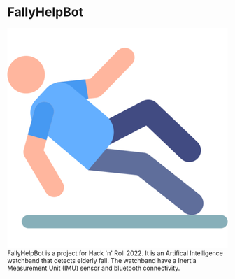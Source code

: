 # FallyHelpBot
![Icon](https://github.com/leonlowzd/FallyHelpBot/blob/main/fally_icon.png)
FallyHelpBot is a project for Hack 'n' Roll 2022. It is an Artifical Intelligence watchband that detects elderly fall.
The watchband have a Inertia Measurement Unit (IMU) sensor and bluetooth connectivity. 


